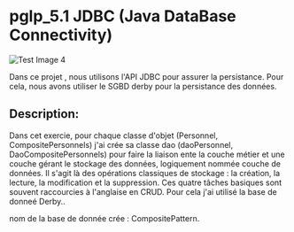 # pglp_5.1 JDBC (Java DataBase Connectivity)

![Test Image 4](https://www.javatpoint.com/images/jdbc.JPG)

Dans ce projet , nous utilisons l'API JDBC pour assurer la persistance. Pour cela, nous avons utiliser le SGBD derby pour la persistance des données.

## Description:

Dans cet exercie, pour chaque classe d'objet (Personnel, CompositePersonnels) j'ai crée sa classe dao (daoPersonnel, DaoCompositePersonnels) pour faire la liaison ente la couche métier et une couche gérant le stockage des données, logiquement nommée couche de données. 
Il s'agit là des opérations classiques de stockage : la création, la lecture, la modification et la suppression. Ces quatre tâches basiques sont souvent raccourcies à l'anglaise en CRUD. Pour cela j'ai utilisé la base de donneé Derby..

nom de la base de donnée crée : CompositePattern.